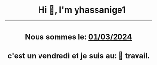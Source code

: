 <h1 align='center'>Hi 👋, I'm yhassanige1</h1>
<div align='center'>

|<h2 align='center'>Nous sommes le: <u>01/03/2024</u></h2><h2 align='center'>c'est un vendredi et je suis au: 🏢 travail.</h2>|
|---
</div>